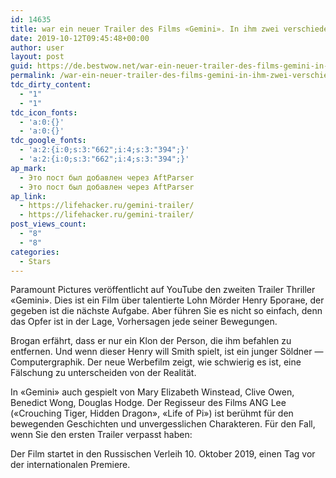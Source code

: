 ```yaml
---
id: 14635
title: war ein neuer Trailer des Films «Gemini». In ihm zwei verschiedene will Smith
date: 2019-10-12T09:45:48+00:00
author: user
layout: post
guid: https://de.bestwow.net/war-ein-neuer-trailer-des-films-gemini-in-ihm-zwei-verschiedene-will-smith/
permalink: /war-ein-neuer-trailer-des-films-gemini-in-ihm-zwei-verschiedene-will-smith/
tdc_dirty_content:
  - "1"
  - "1"
tdc_icon_fonts:
  - 'a:0:{}'
  - 'a:0:{}'
tdc_google_fonts:
  - 'a:2:{i:0;s:3:"662";i:4;s:3:"394";}'
  - 'a:2:{i:0;s:3:"662";i:4;s:3:"394";}'
ap_mark:
  - Это пост был добавлен через AftParser
  - Это пост был добавлен через AftParser
ap_link:
  - https://lifehacker.ru/gemini-trailer/
  - https://lifehacker.ru/gemini-trailer/
post_views_count:
  - "8"
  - "8"
categories:
  - Stars
---
```

Paramount Pictures veröffentlicht auf YouTube den zweiten Trailer Thriller «Gemini». Dies ist ein Film über talentierte Lohn Mörder Henry Брогане, der gegeben ist die nächste Aufgabe. Aber führen Sie es nicht so einfach, denn das Opfer ist in der Lage, Vorhersagen jede seiner Bewegungen.</p> 

Brogan erfährt, dass er nur ein Klon der Person, die ihm befahlen zu entfernen. Und wenn dieser Henry will Smith spielt, ist ein junger Söldner — Computergraphik. Der neue Werbefilm zeigt, wie schwierig es ist, eine Fälschung zu unterscheiden von der Realität.

In «Gemini» auch gespielt von Mary Elizabeth Winstead, Clive Owen, Benedict Wong, Douglas Hodge. Der Regisseur des Films ANG Lee («Crouching Tiger, Hidden Dragon», «Life of Pi») ist berühmt für den bewegenden Geschichten und unvergesslichen Charakteren. Für den Fall, wenn Sie den ersten Trailer verpasst haben:</p> 

Der Film startet in den Russischen Verleih 10. Oktober 2019, einen Tag vor der internationalen Premiere.